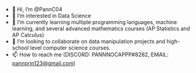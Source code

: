 - 👋 Hi, I’m @PannC04
- 👀 I’m interested in Data Science
- 🌱 I’m currently learning multiple programming languages, machine learning, and several advanced mathematics courses (AP Statistics and AP Calculus)
- 💞️ I’m looking to collaborate on data manipulation projects and high-school level computer science courses.
- 📫 How to reach me (DISCORD: PANNNOCAPPP#8282, EMAIL: pannprin123@gmail.com)

<!---
PannC04/PannC04 is a ✨ special ✨ repository because its `README.md` (this file) appears on your GitHub profile.
You can click the Preview link to take a look at your changes.
--->
